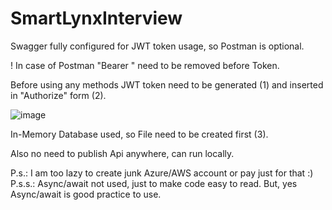 # SmartLynxInterview

Swagger fully configured for JWT token usage, so Postman is optional.

! In case of Postman "Bearer " need to be removed before Token.

Before using any methods JWT token need to be generated (1) and inserted in "Authorize" form (2).

![image](https://user-images.githubusercontent.com/87911661/208521885-a9d9852e-5846-4611-a5a3-44e6d1cb3953.png)


In-Memory Database used, so File need to be created first (3).

Also no need to publish Api anywhere, can run locally.

P.s.: I am too lazy to create junk Azure/AWS account or pay just for that :)
P.s.s.: Async/await not used, just to make code easy to read. But, yes Async/await is good practice to use.
